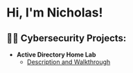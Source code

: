 <h1>Hi, I'm Nicholas! <br/>

<h2>👨‍💻 Cybersecurity Projects:</h2>

- <b>Active Directory Home Lab</b>
  - [Description and Walkthrough](https://github.com/Slavinn556/Active-Directory-Home-Lab.git)
